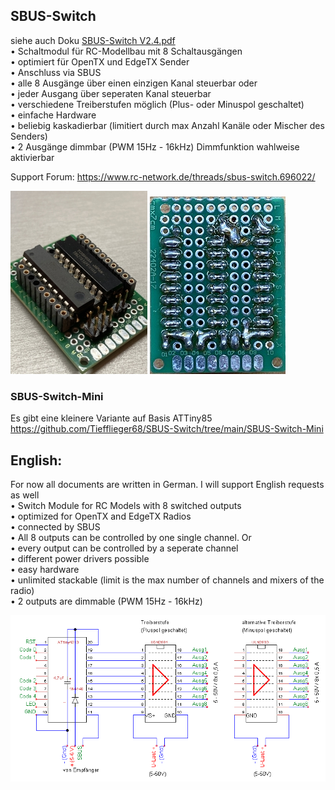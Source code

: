 ## SBUS-Switch  
siehe auch Doku [SBUS-Switch V2.4.pdf](docs)  
• Schaltmodul für RC-Modellbau mit 8 Schaltausgängen  
• optimiert für OpenTX und EdgeTX Sender  
• Anschluss via SBUS  
• alle 8 Ausgänge über einen einzigen Kanal steuerbar oder  
• jeder Ausgang über seperaten Kanal steuerbar  
• verschiedene Treiberstufen möglich (Plus- oder Minuspol geschaltet)  
• einfache Hardware  
• beliebig kaskadierbar (limitiert durch max Anzahl Kanäle oder Mischer des Senders)  
• 2 Ausgänge dimmbar (PWM 15Hz - 16kHz) Dimmfunktion wahlweise aktivierbar  

Support Forum:
https://www.rc-network.de/threads/sbus-switch.696022/

![image lost ?](pics/20201114_183343395_mini.jpg)
![image lost ?](pics/20211119_203742467_mini.jpg) 

### SBUS-Switch-Mini  
Es gibt eine kleinere Variante auf Basis ATTiny85  
https://github.com/Tiefflieger68/SBUS-Switch/tree/main/SBUS-Switch-Mini  


## English:  
For now all documents are written in German. I will support English requests as well  
• Switch Module for RC Models with 8 switched outputs  
• optimized for OpenTX and EdgeTX Radios  
• connected by SBUS  
• All 8 outputs can be controlled by one single channel. Or  
• every output can be controlled by a seperate channel  
• different power drivers possible  
• easy hardware  
• unlimited stackable (limit is the max number of channels and mixers of the radio)  
• 2 outputs are dimmable (PWM 15Hz - 16kHz)  

![image lost ?](pics/SBUS-Switch%20V2.2%20cut.png)

